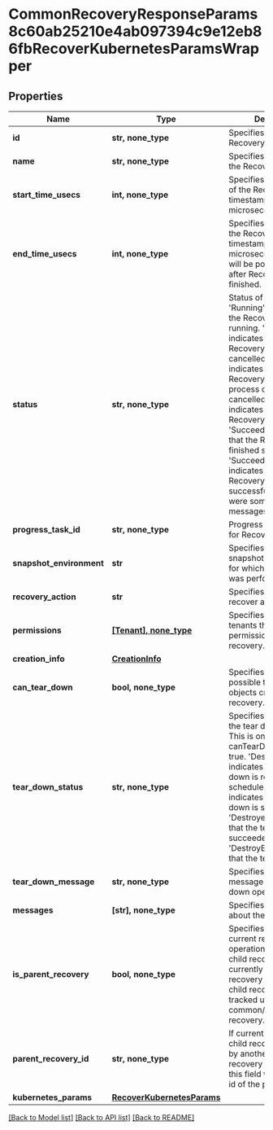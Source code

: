 # CommonRecoveryResponseParams8c60ab25210e4ab097394c9e12eb86fbRecoverKubernetesParamsWrapper


## Properties
Name | Type | Description | Notes
------------ | ------------- | ------------- | -------------
**id** | **str, none_type** | Specifies the id of the Recovery. | [optional] 
**name** | **str, none_type** | Specifies the name of the Recovery. | [optional] 
**start_time_usecs** | **int, none_type** | Specifies the start time of the Recovery in Unix timestamp epoch in microseconds. | [optional] 
**end_time_usecs** | **int, none_type** | Specifies the end time of the Recovery in Unix timestamp epoch in microseconds. This field will be populated only after Recovery is finished. | [optional] 
**status** | **str, none_type** | Status of the Recovery. &#39;Running&#39; indicates that the Recovery is still running. &#39;Canceled&#39; indicates that the Recovery has been cancelled. &#39;Canceling&#39; indicates that the Recovery is in the process of being cancelled. &#39;Failed&#39; indicates that the Recovery has failed. &#39;Succeeded&#39; indicates that the Recovery has finished successfully. &#39;SucceededWithWarning&#39; indicates that the Recovery finished successfully, but there were some warning messages. | [optional] 
**progress_task_id** | **str, none_type** | Progress monitor task id for Recovery. | [optional] 
**snapshot_environment** | **str** | Specifies the type of snapshot environment for which the Recovery was performed. | [optional] 
**recovery_action** | **str** | Specifies the type of recover action. | [optional] 
**permissions** | [**[Tenant], none_type**](Tenant.md) | Specifies the list of tenants that have permissions for this recovery. | [optional] 
**creation_info** | [**CreationInfo**](CreationInfo.md) |  | [optional] 
**can_tear_down** | **bool, none_type** | Specifies whether it&#39;s possible to tear down the objects created by the recovery. | [optional] 
**tear_down_status** | **str, none_type** | Specifies the status of the tear down operation. This is only set when the canTearDown is set to true. &#39;DestroyScheduled&#39; indicates that the tear down is ready to schedule. &#39;Destroying&#39; indicates that the tear down is still running. &#39;Destroyed&#39; indicates that the tear down succeeded. &#39;DestroyError&#39; indicates that the tear down failed. | [optional] 
**tear_down_message** | **str, none_type** | Specifies the error message about the tear down operation if it fails. | [optional] 
**messages** | **[str], none_type** | Specifies messages about the recovery. | [optional] 
**is_parent_recovery** | **bool, none_type** | Specifies whether the current recovery operation has created child recoveries. This is currently used in SQL recovery where multiple child recoveries can be tracked under a common/parent recovery. | [optional] 
**parent_recovery_id** | **str, none_type** | If current recovery is child recovery triggered by another parent recovery operation, then this field willt specify the id of the parent recovery. | [optional] 
**kubernetes_params** | [**RecoverKubernetesParams**](RecoverKubernetesParams.md) |  | [optional] 

[[Back to Model list]](../README.md#documentation-for-models) [[Back to API list]](../README.md#documentation-for-api-endpoints) [[Back to README]](../README.md)


